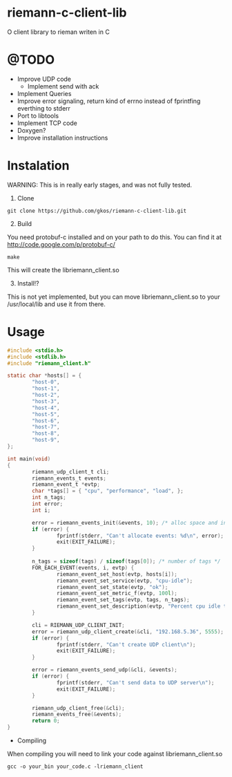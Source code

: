# riemann-c-client-lib

O client library to rieman writen in C

# @TODO


- Improve UDP code
  - Implement send with ack
- Implement Queries
- Improve error signaling, return kind of errno
  instead of fprintfing everthing to stderr
- Port to libtools
- Implement TCP code
- Doxygen?
- Improve installation instructions 


# Instalation

WARNING: This is in really early stages, and was not fully tested.

1. Clone
```
git clone https://github.com/gkos/riemann-c-client-lib.git
```

2. Build

You need protobuf-c installed and on your path to do this. You can find it at http://code.google.com/p/protobuf-c/
```
make
```
This will create the libriemann_client.so

3. Install!?

This is not yet implemented, but you can move libriemann_client.so to your /usr/local/lib and use it from there.

# Usage

```C
#include <stdio.h>
#include <stdlib.h>
#include "riemann_client.h"

static char *hosts[] = {
        "host-0",
        "host-1",
        "host-2",
        "host-3",
        "host-4",
        "host-5",
        "host-6",
        "host-7",
        "host-8",
        "host-9",
};

int main(void)
{
        riemann_udp_client_t cli;
        riemann_events_t events;
        riemann_event_t *evtp;
        char *tags[] = { "cpu", "performance", "load", };
        int n_tags;
        int error;
        int i;

        error = riemann_events_init(&events, 10); /* alloc space and initialize N events */
        if (error) {
                fprintf(stderr, "Can't allocate events: %d\n", error);
                exit(EXIT_FAILURE);
        }
        
        n_tags = sizeof(tags) / sizeof(tags[0]); /* number of tags */
        FOR_EACH_EVENT(events, i, evtp) {
                riemann_event_set_host(evtp, hosts[i]);
                riemann_event_set_service(evtp, "cpu-idle");
                riemann_event_set_state(evtp, "ok");
                riemann_event_set_metric_f(evtp, 100l);
                riemann_event_set_tags(evtp, tags, n_tags);
                riemann_event_set_description(evtp, "Percent cpu idle time");
        }

        cli = RIEMANN_UDP_CLIENT_INIT;
        error = riemann_udp_client_create(&cli, "192.168.5.36", 5555);
        if (error) {
                fprintf(stderr, "Can't create UDP client\n");
                exit(EXIT_FAILURE);
        }

        error = riemann_events_send_udp(&cli, &events);
        if (error) {
                fprintf(stderr, "Can't send data to UDP server\n");
                exit(EXIT_FAILURE);
        }

        riemann_udp_client_free(&cli);
        riemann_events_free(&events);
        return 0;
}
```

- Compiling

When compiling you will need to link your code against libriemann_client.so
```
gcc -o your_bin your_code.c -lriemann_client        
```

